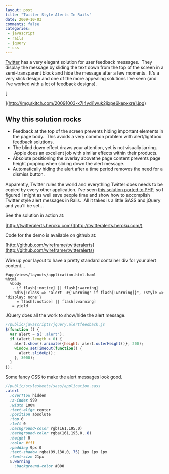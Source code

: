```yaml
---
layout: post
title: "Twitter Style Alerts In Rails"
date: 2009-10-03
comments: false
categories:
 - javascript
 - rails
 - jquery
 - css
---
```


[Twitter](http://twitter.com/) has a very elegant solution for user feedback messages.  They display the message by sliding the text down from the top of the screen in a semi-transparent block and hide the message after a few moments.  It's a very slick design and one of the more appealing solutions I've seen (and I've worked with a lot of feedback designs).


[](http://img.skitch.com/20091003-x7i4ydi1wuk2jjxpe6kepxxre1.jpg)

[

](http://img.skitch.com/20091003-x7i4ydi1wuk2jjxpe6kepxxre1.jpg)


Why this solution rocks
-----------------------

  - Feedback at the top of the screen prevents hiding important elements in the page body.  This avoids a very common problem with alert/lightbox feedback solutions.
  - The blind down effect draws your attention, yet is not visually jarring.  Apple does an excellent job with similar effects within their products.
  - Absolute positioning the overlay abovethe page content prevents page height popping when sliding down the alert message.
  - Automatically hiding the alert after a time period removes the need for a dismiss button.


Apparently, Twitter rules the world and everything Twitter does needs to be copied by every other application. I've seen [this solution ported to PHP](http://briancray.com/2009/05/06/twitter-style-alert-jquery-cs-php/), so I figured I might as well save people time and show how to accomplish Twitter style alert messages in Rails.  All it takes is a little SASS and jQuery and you'll be set...


See the solution in action at:

[http://twitteralerts.heroku.com/](http://twitteralerts.heroku.com/)



Code for the demo is available on github at:

[http://github.com/wireframe/twitteralerts](http://github.com/wireframe/twitteralerts)



Wire up your layout to have a pretty standard container div for your alert content...

```haml
#app/views/layouts/application.html.haml
%html
  %body
   - if flash[:notice] || flash[:warning]
    %div{:class => "alert  #{'warning' if flash[:warning]}", :style => 'display: none'}
     = flash[:notice] || flash[:warning]
   = yield
```


JQuery does all the work to show/hide the alert message.

```javascript
//public/javascripts/jquery.alertfeedback.js
$(function () {
  var alert = $('.alert');
  if (alert.length > 0) {
    alert.show().animate({height: alert.outerHeight()}, 200);
    window.setTimeout(function() {
      alert.slideUp();
    }, 3000);
  }
});
```


Some fancy CSS to make the alert messages look good.

```sass
//public/stylesheets/sass/application.sass
.alert
  :overflow hidden
  :z-index 999
  :width 100%
  :text-align center
  :position absolute
  :top 0
  :left 0
  :background-color rgb(161,195,0)
  :background-color rgba(161,195,0,.8)
  :height 0
  :color #fff
  :padding 9px 0
  :text-shadow rgba(99,130,0,.75) 1px 1px 1px
  :font-size 21px
  &.warning
    :background-color #800
```
